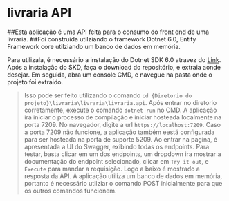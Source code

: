 # livraria API

##Esta aplicação é uma API feita para o consumo do front end de uma livraria.
##Foi construida utilziando o framework Dotnet 6.0, Entity Framework core utilziando um banco de dados em memória.

Para utilizala, é necessário a instalação do Dotnet SDK 6.0 atravez do [Link](https://dotnet.microsoft.com/en-us/download).
Após a instalação do SKD, faça o download do repositório, e extraia aonde desejar.
Em seguida, abra um console CMD, e navegue na pasta onde o projeto foi extraido.
> Isso pode ser feito utilizando o comando `cd {Diretorio do projeto}\livraria\livraria\livraria.api`.
Após entrar no diretorio corretamente, execute o comando `dotnet run` no CMD.
A aplicação irá iniciar o processo de compilação e iniciar hosteada localmente na porta 7209.
No navegador, digite a url `https://localhost:7209`. Caso a porta 7209 não funcione, a aplicação também eestá configurada para ser hosteada na porta de suporte 5209.
Ao entrar na pagina, é apresentada a UI do Swagger, exibindo todas os endpoints.
Para testar, basta clicar em um dos endpoints, um dropdown ira mostrar a documentação do endpoint selecionado, clicar em `Try it out`, e `Execute` para mandar a requisição. Logo a baixo é mostrado a resposta da API.
> A aplicação utiliza um banco de dados em memória, portanto é necessário utilziar o comando POST inicialmente para que os outros comandos funcionem.


